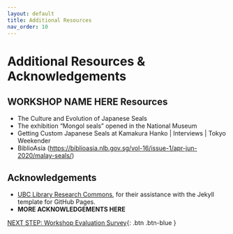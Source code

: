 ```yaml
---
layout: default
title: Additional Resources
nav_order: 10
---
```

# Additional Resources & Acknowledgements

## WORKSHOP NAME HERE Resources

- The Culture and Evolution of Japanese Seals
- The exhibition “Mongol seals” opened in the National Museum
- Getting Custom Japanese Seals at Kamakura Hanko | Interviews | Tokyo Weekender
- BiblioAsia (https://biblioasia.nlb.gov.sg/vol-16/issue-1/apr-jun-2020/malay-seals/)


## Acknowledgements

- [UBC Library Research Commons](https://github.com/ubc-library-rc/), for their assistance with the Jekyll template for GitHub Pages.
- **MORE ACKNOWLEDGEMENTS HERE**

[NEXT STEP: Workshop Evaluation Survey](workshop-survey.html){: .btn .btn-blue }
